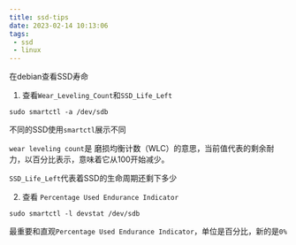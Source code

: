 ```yaml
---
title: ssd-tips
date: 2023-02-14 10:13:06
tags:
 - ssd
 - linux
---
```

在debian查看SSD寿命
1. 查看`Wear_Leveling_Count`和`SSD_Life_Left`
```
sudo smartctl -a /dev/sdb
```
不同的SSD使用`smartctl`展示不同

`wear leveling count`是 磨损均衡计数（WLC）的意思，当前值代表的剩余耐力，以百分比表示，意味着它从100开始减少。

`SSD_Life_Left`代表着SSD的生命周期还剩下多少

2. 查看 ```Percentage Used Endurance Indicator```
```
sudo smartctl -l devstat /dev/sdb
```
最重要和直观`Percentage Used Endurance Indicator`，单位是百分比，新的是`0%`